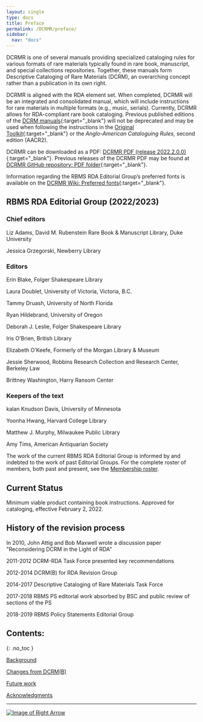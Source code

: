 ```yaml
---
layout: single
type: docs
title: Preface
permalink: /DCRMR/preface/
sidebar:
  nav: "docs"
---
```


DCRMR is one of several manuals providing specialized cataloging rules for various formats of rare materials typically found in rare book, manuscript, and special collections repositories. Together, these manuals form Descriptive Cataloging of Rare Materials (DCRM), an overarching concept rather than a publication in its own right. 

DCRMR is aligned with the RDA element set. When completed, DCRMR will be an integrated and consolidated manual, which will include instructions for rare materials in multiple formats (e.g., music, serials).  Currently, DCRMR allows for RDA-compliant rare book cataloging. Previous published editions of the [DCRM manuals](https://rbms.info/dcrm/){:target="_blank"} will not be deprecated and may be used when following the instructions in the [Original Toolkit](https://original.rdatoolkit.org/){:target="_blank"} or the *Anglo-American Cataloguing Rules*, second edition (AACR2).

DCRMR can be downloaded as a PDF: [DCRMR PDF (release 2022.2.0.0)](https://rbms-bsc.github.io/DCRMR/assets/pdfs/DCRM%20RDA%20edition%20release%202022%202%200%200.pdf){:target="_blank"}. Previous releases of the DCRMR PDF may be found at [DCRMR GitHub repository: PDF folder](https://github.com/rbms-bsc/DCRMR/tree/master/assets/pdfs){:target="_blank"}.

Information regarding the RBMS RDA Editorial Group’s preferred fonts is available on the [DCRMR Wiki: Preferred fonts](https://github.com/rbms-bsc/DCRMR/wiki/Preferred-fonts){:target="_blank"}.
	

## RBMS RDA Editorial Group (2022/2023)

### Chief editors

Liz Adams, David M. Rubenstein Rare Book & Manuscript Library, Duke University  

Jessica Grzegorski, Newberry Library

### Editors

Erin Blake, Folger Shakespeare Library  

Laura Doublet, University of Victoria, Victoria, B.C.  

Tammy Druash, University of North Florida

Ryan Hildebrand, University of Oregon

Deborah J. Leslie, Folger Shakespeare Library

Iris O’Brien, British Library

Elizabeth O’Keefe, Formerly of the Morgan Library & Museum  

Jessie Sherwood, Robbins Research Collection and Research Center, Berkeley Law  

Brittney Washington, Harry Ransom Center  

### Keepers of the text

kalan Knudson Davis, University of Minnesota  

Yoonha Hwang, Harvard College Library  

Matthew J. Murphy, Milwaukee Public Library  

Amy Tims, American Antiquarian Society

The work of the current RBMS RDA Editorial Group is informed by and indebted to the work of past Editorial Groups. For the complete roster of members, both past and present, see the [Membership roster](/DCRMR/preface/Membership-roster/).

## Current Status
Minimum viable product containing book instructions. Approved for cataloging, effective February 2, 2022.

## History of the revision process

In 2010, John Attig and Bob Maxwell wrote a discussion paper "Reconsidering DCRM in the Light of RDA"

2011-2012 DCRM-RDA Task Force presented key recommendations

2012-2014 DCRM(B) for RDA Revision Group

2014-2017 Descriptive Cataloging of Rare Materials Task Force
 
2017-2018 RBMS PS editorial work absorbed by BSC and public review of sections of the PS

2018-2019 RBMS Policy Statements Editorial Group

## Contents:
{: .no_toc }

[Background](/DCRMR/preface/Background/)

[Changes from DCRM(B)](/DCRMR/preface/Changes-from-DCRM(B)/)

[Future work](/DCRMR/preface/Future-work/)

[Acknowledgments](/DCRMR/preface/Acknowledgments/)

---

[![Image of Right Arrow](https://rbms-bsc.github.io/DCRMR/assets/pictures/navigation/Arrow_Right.png "Background")](/DCRMR/preface/Background/)
